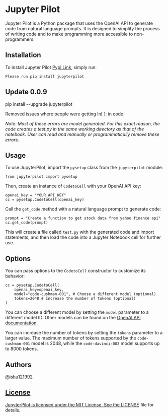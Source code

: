<!-- start of README -->
<h1>Jupyter Pilot</h1>

<p>Jupyter Pilot is a Python package that uses the OpenAI API to generate code from natural language prompts. It is designed to simplify the process of writing code and to make programming more accessible to non-programmers.</p>

<h2>Installation</h2>

<p>To install Jupyter Pilot <a href="https://pypi.org/project/jupyterpilot/0.0.8/">Pypi Link</a>, simply run:</p>

<pre><code>Please run pip install jupyterpilot</code></pre>

<h2>Update 0.0.9</h2>
<p>pip install --upgrade jupyterpilot</p>
<p>Removed issues where people were getting In[ ]: in code. </p>

<p><i>Note: Most of these errors are model generated. For this exact reason, the code creates a test.py in the same working directory as that of the notebook. User can read and manually or programmatically remove these errors. </p></i>

<h2>Usage</h2>

<p>To use JupyterPilot, import the <code>pysetup</code> class from the <code>jupyterpilot</code> module:</p>

<pre><code>from jupyterpilot import pysetup</code></pre>

<p>Then, create an instance of <code>CodetoCell</code> with your OpenAI API key:</p>

<pre><code>openai_key = "YOUR_API_KEY"
cc = pysetup.CodetoCell(openai_key)</code></pre>

<p>Call the <code>get_code</code> method with a natural language prompt to generate code:</p>

<pre><code>prompt = "Create a function to get stock data from yahoo finance api"
cc.get_code(prompt)</code></pre>

<p>This will create a file called <code>test.py</code> with the generated code and import statements, and then load the code into a Jupyter Notebook cell for further use.</p>

<h2>Options</h2>

<p>You can pass options to the <code>CodetoCell</code> constructor to customize its behavior:</p>

<pre><code>cc = pysetup.CodetoCell(
    openai_key=openai_key,
    model="code-cushman-001", # Choose a different model (optional)
    tokens=2048 # Increase the number of tokens (optional)
)</code></pre>

<p>You can choose a different model by setting the <code>model</code> parameter to a different model ID. Other models can be found on the <a href="https://beta.openai.com/docs/engines/code-completion">OpenAI API documentation</a>.</p>

<p>You can increase the number of tokens by setting the <code>tokens</code> parameter to a larger value. The maximum number of tokens supported by the <code>code-cushman-001</code> model is 2048, while the <code>code-davinci-002</code> model supports up to 8000 tokens.</p>

<h2>Authors</h2>
<a href="https://www.github.com/ishu121992">@ishu121992</p>

<h2>License</h2>
<p>JupyterPilot is licensed under the MIT License. See the <a href="LICENSE">LICENSE</a> file for details.</p>
<!-- end of README -->
